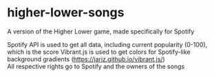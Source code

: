 # higher-lower-songs

A version of the Higher Lower game, made specifically for Spotify  

Spotify API is used to get all data, including current popularity (0-100), which is the score 
Vibrant.js is used to get colors for Spotify-like background gradients (https://jariz.github.io/vibrant.js/)  
All respective rights go to Spotify and the owners of the songs
